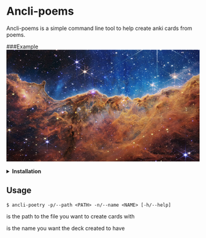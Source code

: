 # Ancli-poems

Ancli-poems is a simple command line tool to help create anki cards from poems.

###Example
![Example](example.png)

<details><summary><strong>Installation</strong></summary> 
<p> 

### Dependencies
#### *You will only need cargo and git for the installation process*

###Process

Git clone the repository and go into it

```console
$ git clone https://github.com/dazaisan99/ancli-poetry

$ cd ancli-poetry
```

Build the crate

```console
$ cargo build --release
```

Finally, move the executable in ```target/release``` to a directory in your path (e.g. /usr/bin/ for linux)
</p> 
</details>

## Usage

```console
$ ancli-poetry -p/--path <PATH> -n/--name <NAME> [-h/--help]
```

<PATH> is the path to the file you want to create cards with

<NAME> is the name you want the deck created to have